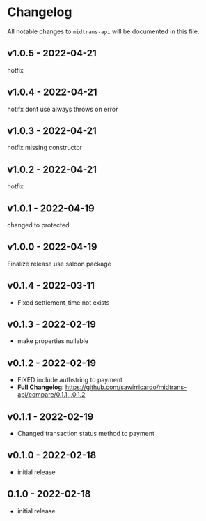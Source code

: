 # Changelog

All notable changes to `midtrans-api` will be documented in this file.

## v1.0.5 - 2022-04-21

hotfix

## v1.0.4 - 2022-04-21

hotifx dont use always throws on error

## v1.0.3 - 2022-04-21

hotfix missing constructor

## v1.0.2 - 2022-04-21

hotfix

## v1.0.1 - 2022-04-19

changed to protected

## v1.0.0 - 2022-04-19

Finalize release use saloon package

## v0.1.4 - 2022-03-11

- Fixed settlement_time not exists

## v0.1.3 - 2022-02-19

- make properties nullable

## v0.1.2 - 2022-02-19

- FIXED include authstring to payment
- **Full Changelog**: https://github.com/sawirricardo/midtrans-api/compare/0.1.1...0.1.2

## v0.1.1 - 2022-02-19

- Changed transaction status method to payment

## v0.1.0 - 2022-02-18

- initial release

## 0.1.0 - 2022-02-18

- initial release
